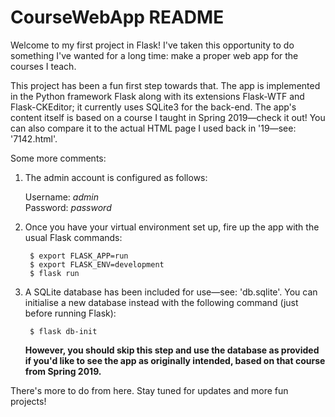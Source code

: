 # CourseWebApp README

Welcome to my first project in Flask!  I've taken this opportunity to do something I've wanted for a long time: make a proper web app for the courses I teach.

This project has been a fun first step towards that.  The app is implemented in the Python framework Flask along with its extensions Flask-WTF and Flask-CKEditor; it currently uses SQLite3 for the back-end.  The app's content itself is based on a course I taught in Spring 2019—check it out!  You can also compare it to the actual HTML page I used back in '19—see: '7142.html'.

Some more comments:

  1) The admin account is configured as follows:
  
        Username: *admin*  
        Password: *password*
  
  2) Once you have your virtual environment set up, fire up the app with the usual Flask commands:
  
          $ export FLASK_APP=run
          $ export FLASK_ENV=development
          $ flask run
          
  3) A SQLite database has been included for use—see: 'db.sqlite'.  You can initialise a new database instead with the following command (just before running Flask):
  
          $ flask db-init
          
      **However, you should skip this step and use the database as provided if you'd like to see the app as originally intended, based on that course from Spring 2019.**
  
There's more to do from here.  Stay tuned for updates and more fun projects!
